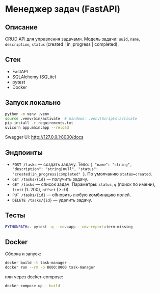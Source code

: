 
# Менеджер задач (FastAPI)

## Описание
CRUD API для управления задачами. Модель задачи: `uuid`, `name`, `description`, `status` (created | in_progress | completed).

## Стек
- FastAPI
- SQLAlchemy (SQLite)
- pytest
- Docker

## Запуск локально
```bash
python -m venv .venv
source .venv/bin/activate  # Windows: .venv\Scripts\activate
pip install -r requirements.txt
uvicorn app.main:app --reload
``` 
Swagger UI: http://127.0.0.1:8000/docs  

## Эндпоинты
- `POST /tasks` — создать задачу. Тело: `{ "name": "string", "description": "string|null", "status": "created|in_progress|completed" }`. По умолчанию `status=created`.
- `GET /tasks/{id}` — получить задачу.
- `GET /tasks` — список задач. Параметры: `status`, `q` (поиск по имени), `limit` (1..200), `offset` (>=0).
- `PUT /tasks/{id}` — обновить любую комбинацию полей.
- `DELETE /tasks/{id}` — удалить задачу.

## Тесты
```bash
PYTHONPATH=. pytest -q --cov=app --cov-report=term-missing
```

## Docker
Сборка и запуск:
```bash
docker build -t task-manager .
docker run --rm -p 8000:8000 task-manager
```
или через docker-compose:
```bash
docker compose up --build
```
